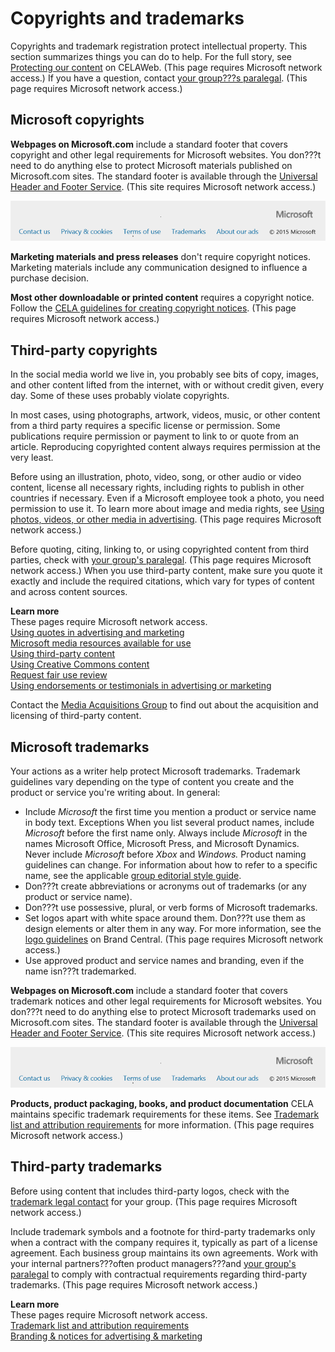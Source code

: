 # Copyrights and trademarks

Copyrights and trademark registration protect intellectual property. This
section summarizes things you can do to help. For the full story,
see [Protecting our content](https://microsoft.sharepoint.com/sites/LCAWeb/Home/Copyrights-Trademarks-and-Patents/Copyrights/Protecting-Copyrights) on CELAWeb. (This page requires Microsoft network access.) If you have a question, contact [your group???s paralegal](https://microsoft.sharepoint.com/sites/lcaweb/Pages/Applications/LegalContact.aspx). (This page requires Microsoft network access.)

## Microsoft copyrights

**Webpages on Microsoft.com** include a standard footer that covers copyright and other legal
requirements for Microsoft websites. You don???t need to do anything else
to protect Microsoft materials published on Microsoft.com sites. The standard footer is available through the [Universal Header and Footer Service](https://uhfportal-test.azurewebsites.net/). (This site requires Microsoft network access.)

![](media/copyrights-trademarks/2059272539.png)

**Marketing materials and press releases**
don't require copyright notices. Marketing materials include
any communication designed to influence a purchase decision. 

**Most other downloadable or printed content** requires a copyright notice. Follow the [](https://microsoft.sharepoint.com/sites/lcaweb/Home/Copyrights-Trademarks-and-Patents/Copyrights/Legal-Notices)[CELA guidelines for creating copyright notices](https://microsoft.sharepoint.com/sites/lcaweb/Home/Copyrights-Trademarks-and-Patents/Copyrights/Legal-Notices). (This page requires Microsoft network access.)

## Third-party copyrights

In the social media world we live in, you probably see bits of copy,
images, and other content lifted from the internet, with or
without credit given, every day. Some of these uses probably
violate copyrights. 

In most cases, using photographs, artwork, videos, music, or
other content from a third party requires a specific license or
permission. Some publications require permission or payment to link
to or quote from an article. Reproducing copyrighted content
always requires permission at the very least.

Before using an illustration, photo, video, song, or other audio or
video content, license all necessary rights, including rights
to publish in other countries if necessary. Even if a Microsoft
employee took a photo, you need permission to use it. To learn more
about image and media rights, see [Using photos, videos, or other media in advertising](https://microsoft.sharepoint.com/sites/lcaweb/Home/Marketing/Marketing-and-Advertising-Content/Photos-and-Other-Media). (This page requires Microsoft network access.)

Before quoting, citing, linking to, or using copyrighted content from third parties, check with [your group's paralegal](https://microsoft.sharepoint.com/sites/lcaweb/Pages/Applications/LegalContact.aspx). (This page requires Microsoft network access.) When
you use third-party content, make sure you quote it exactly
and include the required citations, which vary for types of content
and across content sources.

**Learn more**  
These pages require Microsoft network access.  
[Using quotes in advertising and marketing](https://microsoft.sharepoint.com/sites/lcaweb/Home/Marketing/Marketing-and-Advertising-Content/Quotes)  
[Microsoft media resources available for use](https://microsoft.sharepoint.com/sites/lcaweb/home/copyrights-trademarks-and-patents/copyrights/third-party-content/using-content)  
[Using third-party content](https://microsoft.sharepoint.com/sites/lcaweb/home/copyrights-trademarks-and-patents/copyrights/third-party-content)  
[Using Creative Commons content](https://microsoft.sharepoint.com/sites/LCAWeb/Home/Copyrights-Trademarks-and-Patents/Copyrights/Third-Party-Content/Using-Creative-Commons-Content)  
[Request fair use review](https://microsoft.sharepoint.com/sites/LCAWebAuthoring/LSWDocuments/Fair_Use_Review_Requested_Template_CTP.oft)  
[Using endorsements or testimonials in advertising or marketing](https://microsoft.sharepoint.com/sites/LCAWeb/Home/Marketing/Marketing-and-Advertising-Content/Endorsements)  

Contact the [Media Acquisitions Group](https://mediaacquisitions.partners.extranet.microsoft.com/NewOrder) to find out about the acquisition and licensing of third-party content.

## Microsoft trademarks

Your actions as a writer help protect Microsoft
trademarks. Trademark guidelines vary depending on the
type of content you create and the product or service you're writing
about. In general:

  - Include *Microsoft* the first time you mention a product or service name in body text. 
    Exceptions 
    When you list several product names, include *Microsoft* before the first name only.
    Always include *Microsoft* in the names Microsoft Office, Microsoft Press, and Microsoft Dynamics.
    Never include *Microsoft* before *Xbox* and *Windows.*
    Product naming guidelines can change. For information about how to refer to a specific name, see the applicable [group editorial style guide](https://worldready.cloudapp.net/StyleGuide/List).
  - Don???t create abbreviations or acronyms out of trademarks (or any product or service name).
  - Don???t use possessive, plural, or verb forms of Microsoft trademarks.
  - Set logos apart with white space around them. Don???t use them as design elements or alter them in any way. For more information, see the [logo guidelines](https://microsoft.sharepoint.com/teams/BrandCentral/Pages/The-Microsoft-brand-Core-elements-Logo.aspx) on Brand Central. (This page requires Microsoft network access.)
  - Use approved product and service names and branding, even if the name isn???t trademarked.

**Webpages on Microsoft.com** include a standard footer that covers trademark notices and other legal
requirements for Microsoft websites. You don???t need to do anything else
to protect Microsoft trademarks used on Microsoft.com sites. The standard footer is available through the [Universal Header and Footer Service](https://uhfportal-test.azurewebsites.net/). (This site requires Microsoft network access.)

![](media/copyrights-trademarks/1174373525.png)

**Products, product packaging, books, and product documentation** CELA maintains specific trademark requirements for these items. See [Trademark list and attribution requirements](https://microsoft.sharepoint.com/sites/LCAWeb/Home/Copyrights-Trademarks-and-Patents/Trademarks/Trademark-List-and-Usage) for more information. (This page requires Microsoft network access.)

## Third-party trademarks 

Before using content that includes third-party logos, check with the [trademark legal contact](https://microsoft.sharepoint.com/sites/LCAWeb/Home/Copyrights-Trademarks-and-Patents/Trademarks/Contacts) for your group. (This page requires Microsoft network access.)

Include trademark symbols and a footnote for third-party trademarks only when a
contract with the company requires it, typically as part of a license
agreement. Each business group maintains its own agreements. Work with
your internal partners???often product managers???and [your group's paralegal](https://microsoft.sharepoint.com/sites/lcaweb/Pages/Applications/LegalContact.aspx) to comply with contractual requirements regarding third-party trademarks. (This page requires Microsoft network access.)

**Learn more**  
These pages require Microsoft network access.  
[Trademark list and attribution requirements](https://microsoft.sharepoint.com/sites/lcaweb/home/copyrights-trademarks-and-patents/trademarks/trademark-list-and-usage)  
[Branding & notices for advertising & marketing](https://microsoft.sharepoint.com/sites/LCAWeb/Home/Marketing/Marketing-and-Advertising-Content/Branding-and-Notices "CELAWeb guidelines for proper trademark usage")  
